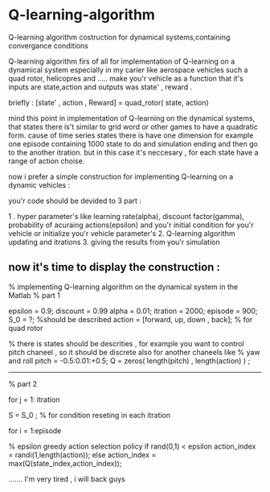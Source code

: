 # Q-learning-algorithm
Q-learning algorithm costruction for dynamical systems,containing convergance conditions


Q-learning algorithm 
firs of all for implementation of Q-learning on a dynamical system especially in my carier like aerospace vehicles such a quad rotor, helicopres and ..... make you'r vehicle as a function that it's inputs are state,action and outputs was state' , reward . 
 
briefly :    [state' , action , Reward] = quad_rotor( state, action)
 
mind this point in implementation of Q-learning on the dynamical systems, that states there is't similar to
 grid word or other games  to have a quadratic form. cause of time series states  there is have one dimension for example one episode containing 1000 state to  do and simulation ending and then go to the another itration.
but in this case it's neccesary , for each state have a range of action choise.

now i prefer a simple construction for implementing Q-learning on a dynamic vehicles :

you'r code should be devided to 3 part : 
 
1 .  hyper parameter's like learning rate(alpha), discount factor(gamma), probability of acuraing actions(epsilon)
      and you'r initial condition for you'r vehicle or initialize you'r  vehicle parameter's
2.  Q-learning algorithm updating and itrations
3.  giving the results from you'r simulation

now it's time to display the construction : 
 ------------------------------------------------------------------------------------------
 % implementing Q-learning algorithm on the dynamical system in the Matlab
 % part 1 

epsilon    = 0.9;
discount  = 0.99
alpha       = 0.01;
itration    = 2000;
episode   = 900;
S_0 = ?;     %should be described
action  =  [forward, up, down , back]; % for quad rotor

% there is states should be descrities , for example you want to control pitch chaneel , so it should be discrete also for another chaneels like  % yaw and roll
pitch = -0.5:0.01:+0.5;
Q = zeros( length(pitch) , length(action) ) ; 

-----------------------------------------------------------------------------------------------
% part 2 

for j = 1: itration

S = S_0 ;  % for condition reseting in each itration

for i = 1:episode

% epsilon greedy action selection policy
if rand(0,1) < epsilon
action_index = randi(1,length(action));
else
action_index = max(Q(state_index,action_index));

....... I'm very tired , i will back guys 





